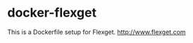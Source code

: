 docker-flexget
==================

This is a Dockerfile setup for Flexget.  http://www.flexget.com


